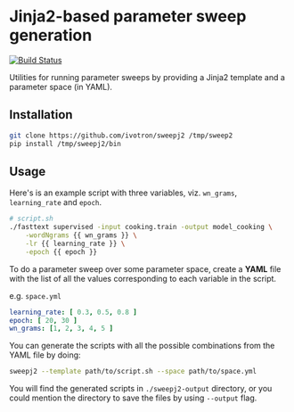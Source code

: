 # Jinja2-based parameter sweep generation

[![Build Status](https://travis-ci.org/ivotron/slurmp.svg?branch=master)](https://travis-ci.org/ivotron/slurmp)

Utilities for running parameter sweeps by providing a Jinja2 template and a parameter space (in YAML).


## Installation
```bash
git clone https://github.com/ivotron/sweepj2 /tmp/sweep2
pip install /tmp/sweepj2/bin
```

## Usage
Here's is an example script with three variables, viz. `wn_grams`, `learning_rate` and `epoch`.

```bash
# script.sh
./fasttext supervised -input cooking.train -output model_cooking \
    -wordNgrams {{ wn_grams }} \
    -lr {{ learning_rate }} \
    -epoch {{ epoch }}
```

To do a parameter sweep over some parameter space, create a **YAML** file with the list of all the values corresponding to each variable in the script. 

e.g. `space.yml`
```yaml
learning_rate: [ 0.3, 0.5, 0.8 ]
epoch: [ 20, 30 ]
wn_grams: [1, 2, 3, 4, 5 ]
```

You can generate the scripts with all the possible combinations from the YAML file by doing:
```bash 
sweepj2 --template path/to/script.sh --space path/to/space.yml
```

You will find the generated scripts in `./sweepj2-output` directory, or you could mention the directory to save the files by using `--output` flag.